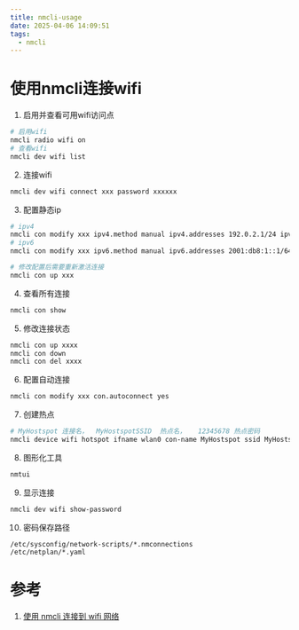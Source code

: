 ```yaml
---
title: nmcli-usage
date: 2025-04-06 14:09:51
tags:
  - nmcli
---
```


# 使用nmcli连接wifi
1. 启用并查看可用wifi访问点
```bash
# 启用wifi
nmcli radio wifi on
# 查看wifi
nmcli dev wifi list
```
2. 连接wifi
```bash
nmcli dev wifi connect xxx password xxxxxx
```
3. 配置静态ip
```bash
# ipv4
nmcli con modify xxx ipv4.method manual ipv4.addresses 192.0.2.1/24 ipv4.gateway 192.0.2.254 ipv4.dns 192.0.2.200 ipv4.dns-search example.com
# ipv6
nmcli con modify xxx ipv6.method manual ipv6.addresses 2001:db8:1::1/64 ipv6.gateway 2001:db8:1::fffe ipv6.dns 2001:db8:1::ffbb ipv6.dns-search example.com

# 修改配置后需要重新激活连接
nmcli con up xxx
```
4. 查看所有连接
```bash
nmcli con show
```
5. 修改连接状态
```bash
nmcli con up xxxx 
nmcli con down
nmcli con del xxxx
```
6. 配置自动连接
```bash
nmcli con modify xxx con.autoconnect yes
```
7. 创建热点
```bash
# MyHostspot 连接名，  MyHostspotSSID  热点名，   12345678 热点密码
nmcli device wifi hotspot ifname wlan0 con-name MyHostspot ssid MyHostspotSSID password 12345678
```
8. 图形化工具
```bash
nmtui
```
9. 显示连接
```bash
nmcli dev wifi show-password
```
10. 密码保存路径
```
/etc/sysconfig/network-scripts/*.nmconnections
/etc/netplan/*.yaml
```

# 参考
1. [使用 nmcli 连接到 wifi 网络](https://docs.redhat.com/zh-cn/documentation/red_hat_enterprise_linux/9/html/configuring_and_managing_networking/proc_connecting-to-a-wifi-network-by-using-nmcli_assembly_managing-wifi-cons)
